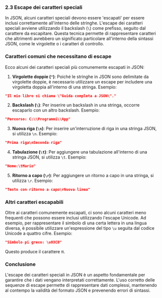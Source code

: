### 2.3 Escape dei caratteri speciali

In JSON, alcuni caratteri speciali devono essere 'escapati' per essere inclusi correttamente all'interno delle stringhe. L'escape dei caratteri speciali avviene utilizzando il backslash (`\`) come prefisso, seguito dal carattere da escapitare. Questa tecnica permette di rappresentare caratteri che altrimenti avrebbero un significato particolare all'interno della sintassi JSON, come le virgolette o i caratteri di controllo.

### Caratteri comuni che necessitano di escape
Ecco alcuni dei caratteri speciali più comunemente escapati in JSON:

1. **Virgolette doppie (`"`)**: Poiché le stringhe in JSON sono delimitate da virgolette doppie, è necessario utilizzare un escape per includere una virgoletta doppia all'interno di una stringa. Esempio:
```json
"Il mio libro si chiama \"Guida completa a JSON\"."
```

2. **Backslash (`\`)**: Per inserire un backslash in una stringa, occorre escaparlo con un altro backslash. Esempio:
```json
"Percorso: C:\\Programmi\\App"
```

3. **Nuova riga (`\n`)**: Per inserire un'interruzione di riga in una stringa JSON, si utilizza `\n`. Esempio:
```json
"Prima riga\nSeconda riga"
```

4. **Tabulazione (`\t`)**: Per aggiungere una tabulazione all'interno di una stringa JSON, si utilizza `\t`. Esempio:
```json
"Nome:\tMario"
```

5. **Ritorno a capo (`\r`)**: Per aggiungere un ritorno a capo in una stringa, si utilizza `\r`. Esempio:
```json
"Testo con ritorno a capo\rNuova linea"
```

### Altri caratteri escapabili
Oltre ai caratteri comunemente escapati, ci sono alcuni caratteri meno frequenti che possono essere inclusi utilizzando l'escape Unicode. Ad esempio, per rappresentare il simbolo di una certa lettera in una lingua diversa, è possibile utilizzare un'espressione del tipo `\u` seguita dal codice Unicode a quattro cifre. Esempio:
```json
"Simbolo pi greco: \u03C0"
```
Questo produce il carattere π.

### Conclusione
L'escape dei caratteri speciali in JSON è un aspetto fondamentale per garantire che i dati vengano interpretati correttamente. L'uso corretto delle sequenze di escape permette di rappresentare dati complessi, mantenendo al contempo la validità del formato JSON e prevenendo errori di sintassi.

